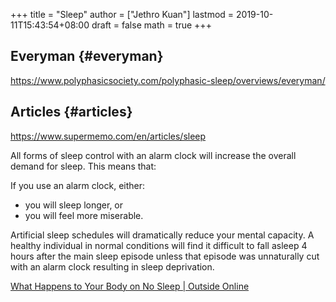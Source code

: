 +++
title = "Sleep"
author = ["Jethro Kuan"]
lastmod = 2019-10-11T15:43:54+08:00
draft = false
math = true
+++

## Everyman {#everyman}

<https://www.polyphasicsociety.com/polyphasic-sleep/overviews/everyman/>


## Articles {#articles}

<https://www.supermemo.com/en/articles/sleep>

All forms of sleep control with an alarm clock will increase the overall demand for sleep. This means that:

If you use an alarm clock, either:

-   you will sleep longer, or
-   you will feel more miserable.

Artificial sleep schedules will dramatically reduce your mental capacity. A healthy individual in normal conditions will find it difficult to fall asleep 4 hours after the main sleep episode unless that episode was unnaturally cut with an alarm clock resulting in sleep deprivation.

[What Happens to Your Body on No Sleep | Outside Online](https://www.outsideonline.com/2292806/your-body-no-sleep)
